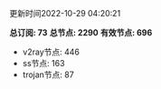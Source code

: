 更新时间2022-10-29 04:20:21

**总订阅: 73**
**总节点: 2290**
**有效节点: 696**
- v2ray节点: 446
- ss节点: 163
- trojan节点: 87
